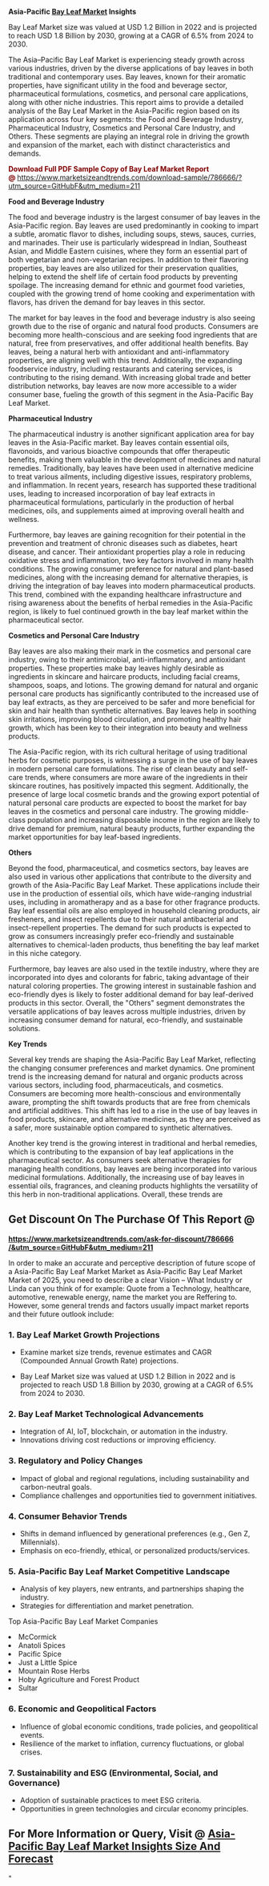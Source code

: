 <p><strong>Asia-Pacific&nbsp;<a href=""https://www.marketsizeandtrends.com/download-sample/786666/&amp;utm_source=GitHubF&amp;utm_medium=211"">Bay Leaf Market</a> Insights</strong></p><p>Bay Leaf Market size was valued at USD 1.2 Billion in 2022 and is projected to reach USD 1.8 Billion by 2030, growing at a CAGR of 6.5% from 2024 to 2030.</p><p><p>The Asia–Pacific Bay Leaf Market is experiencing steady growth across various industries, driven by the diverse applications of bay leaves in both traditional and contemporary uses. Bay leaves, known for their aromatic properties, have significant utility in the food and beverage sector, pharmaceutical formulations, cosmetics, and personal care applications, along with other niche industries. This report aims to provide a detailed analysis of the Bay Leaf Market in the Asia-Pacific region based on its application across four key segments: the Food and Beverage Industry, Pharmaceutical Industry, Cosmetics and Personal Care Industry, and Others. These segments are playing an integral role in driving the growth and expansion of the market, each with distinct characteristics and demands. <p><strong><span style="color: #800000;">Download Full PDF Sample Copy of Bay Leaf Market Report @</span>&nbsp;</strong><a href="https://www.marketsizeandtrends.com/download-sample/786666/?utm_source=GitHubF&amp;utm_medium=211" target="_blank">https://www.marketsizeandtrends.com/download-sample/786666/?utm_source=GitHubF&amp;utm_medium=211</a></p></p><p><strong>Food and Beverage Industry</strong></p><p>The food and beverage industry is the largest consumer of bay leaves in the Asia-Pacific region. Bay leaves are used predominantly in cooking to impart a subtle, aromatic flavor to dishes, including soups, stews, sauces, curries, and marinades. Their use is particularly widespread in Indian, Southeast Asian, and Middle Eastern cuisines, where they form an essential part of both vegetarian and non-vegetarian recipes. In addition to their flavoring properties, bay leaves are also utilized for their preservation qualities, helping to extend the shelf life of certain food products by preventing spoilage. The increasing demand for ethnic and gourmet food varieties, coupled with the growing trend of home cooking and experimentation with flavors, has driven the demand for bay leaves in this sector.<p>The market for bay leaves in the food and beverage industry is also seeing growth due to the rise of organic and natural food products. Consumers are becoming more health-conscious and are seeking food ingredients that are natural, free from preservatives, and offer additional health benefits. Bay leaves, being a natural herb with antioxidant and anti-inflammatory properties, are aligning well with this trend. Additionally, the expanding foodservice industry, including restaurants and catering services, is contributing to the rising demand. With increasing global trade and better distribution networks, bay leaves are now more accessible to a wider consumer base, fueling the growth of this segment in the Asia-Pacific Bay Leaf Market.</p><p><strong>Pharmaceutical Industry</strong></p><p>The pharmaceutical industry is another significant application area for bay leaves in the Asia-Pacific market. Bay leaves contain essential oils, flavonoids, and various bioactive compounds that offer therapeutic benefits, making them valuable in the development of medicines and natural remedies. Traditionally, bay leaves have been used in alternative medicine to treat various ailments, including digestive issues, respiratory problems, and inflammation. In recent years, research has supported these traditional uses, leading to increased incorporation of bay leaf extracts in pharmaceutical formulations, particularly in the production of herbal medicines, oils, and supplements aimed at improving overall health and wellness.<p>Furthermore, bay leaves are gaining recognition for their potential in the prevention and treatment of chronic diseases such as diabetes, heart disease, and cancer. Their antioxidant properties play a role in reducing oxidative stress and inflammation, two key factors involved in many health conditions. The growing consumer preference for natural and plant-based medicines, along with the increasing demand for alternative therapies, is driving the integration of bay leaves into modern pharmaceutical products. This trend, combined with the expanding healthcare infrastructure and rising awareness about the benefits of herbal remedies in the Asia-Pacific region, is likely to fuel continued growth in the bay leaf market within the pharmaceutical sector.</p><p><strong>Cosmetics and Personal Care Industry</strong></p><p>Bay leaves are also making their mark in the cosmetics and personal care industry, owing to their antimicrobial, anti-inflammatory, and antioxidant properties. These properties make bay leaves highly desirable as ingredients in skincare and haircare products, including facial creams, shampoos, soaps, and lotions. The growing demand for natural and organic personal care products has significantly contributed to the increased use of bay leaf extracts, as they are perceived to be safer and more beneficial for skin and hair health than synthetic alternatives. Bay leaves help in soothing skin irritations, improving blood circulation, and promoting healthy hair growth, which has been key to their integration into beauty and wellness products.<p>The Asia-Pacific region, with its rich cultural heritage of using traditional herbs for cosmetic purposes, is witnessing a surge in the use of bay leaves in modern personal care formulations. The rise of clean beauty and self-care trends, where consumers are more aware of the ingredients in their skincare routines, has positively impacted this segment. Additionally, the presence of large local cosmetic brands and the growing export potential of natural personal care products are expected to boost the market for bay leaves in the cosmetics and personal care industry. The growing middle-class population and increasing disposable income in the region are likely to drive demand for premium, natural beauty products, further expanding the market opportunities for bay leaf-based ingredients.</p><p><strong>Others</strong></p><p>Beyond the food, pharmaceutical, and cosmetics sectors, bay leaves are also used in various other applications that contribute to the diversity and growth of the Asia-Pacific Bay Leaf Market. These applications include their use in the production of essential oils, which have wide-ranging industrial uses, including in aromatherapy and as a base for other fragrance products. Bay leaf essential oils are also employed in household cleaning products, air fresheners, and insect repellents due to their natural antibacterial and insect-repellent properties. The demand for such products is expected to grow as consumers increasingly prefer eco-friendly and sustainable alternatives to chemical-laden products, thus benefiting the bay leaf market in this niche category.<p>Furthermore, bay leaves are also used in the textile industry, where they are incorporated into dyes and colorants for fabric, taking advantage of their natural coloring properties. The growing interest in sustainable fashion and eco-friendly dyes is likely to foster additional demand for bay leaf-derived products in this sector. Overall, the "Others" segment demonstrates the versatile applications of bay leaves across multiple industries, driven by increasing consumer demand for natural, eco-friendly, and sustainable solutions.</p><p><strong>Key Trends</strong></p><p>Several key trends are shaping the Asia-Pacific Bay Leaf Market, reflecting the changing consumer preferences and market dynamics. One prominent trend is the increasing demand for natural and organic products across various sectors, including food, pharmaceuticals, and cosmetics. Consumers are becoming more health-conscious and environmentally aware, prompting the shift towards products that are free from chemicals and artificial additives. This shift has led to a rise in the use of bay leaves in food products, skincare, and alternative medicines, as they are perceived as a safer, more sustainable option compared to synthetic alternatives.</p><p>Another key trend is the growing interest in traditional and herbal remedies, which is contributing to the expansion of bay leaf applications in the pharmaceutical sector. As consumers seek alternative therapies for managing health conditions, bay leaves are being incorporated into various medicinal formulations. Additionally, the increasing use of bay leaves in essential oils, fragrances, and cleaning products highlights the versatility of this herb in non-traditional applications. Overall, these trends are</p><h2><strong>Get Discount On The Purchase Of This Report @&nbsp;</strong></h2><p><strong><a href=""https://www.marketsizeandtrends.com/ask-for-discount/786666/&amp;utm_source=GitHubF&amp;utm_medium=211"" target=""_blank"">https://www.marketsizeandtrends.com/ask-for-discount/786666<br />/&amp;utm_source=GitHubF&amp;utm_medium=211</a></strong></p><p>In order to make an accurate and perceptive description of future scope of a Asia-Pacific&nbsp;Bay Leaf Market Market as Asia-Pacific&nbsp;Bay Leaf Market Market of 2025, you need to describe a clear Vision &ndash; What Industry or Linda can you think of for example: Quote from a Technology, healthcare, automotive, renewable energy, name the market you are Reffering to. However, some general trends and factors usually impact market reports and their future outlook include:</p><h3>1.&nbsp;<strong>Bay Leaf Market Growth Projections</strong></h3><ul><li>Examine market size trends, revenue estimates and CAGR (Compounded Annual Growth Rate) projections.</li><li><p>Bay Leaf Market size was valued at USD 1.2 Billion in 2022 and is projected to reach USD 1.8 Billion by 2030, growing at a CAGR of 6.5% from 2024 to 2030.</p></li></ul><h3>2.&nbsp;<strong>Bay Leaf Market Technological Advancements</strong></h3><ul><li>Integration of AI, IoT, blockchain, or automation in the industry.</li><li>Innovations driving cost reductions or improving efficiency.</li></ul><h3>3.&nbsp;<strong>Regulatory and Policy Changes</strong></h3><ul><li>Impact of global and regional regulations, including sustainability and carbon-neutral goals.</li><li>Compliance challenges and opportunities tied to government initiatives.</li></ul><h3>4.&nbsp;<strong>Consumer Behavior Trends</strong></h3><ul><li>Shifts in demand influenced by generational preferences (e.g., Gen Z, Millennials).</li><li>Emphasis on eco-friendly, ethical, or personalized products/services.</li></ul><h3>5.&nbsp;<strong>Asia-Pacific Bay Leaf Market Competitive Landscape</strong></h3><ul><li>Analysis of key players, new entrants, and partnerships shaping the industry.</li><li>Strategies for differentiation and market penetration.</li></ul><p data-pm-slice=""1 1 []"">Top Asia-Pacific Bay Leaf Market Companies</p><div data-test-id=""""><p><li>McCormick</li><li> Anatoli Spices</li><li> Pacific Spice</li><li> Just a Little Spice</li><li> Mountain Rose Herbs</li><li> Hoby Agriculture and Forest Product</li><li> Sultar</li></p></div><h3>6.&nbsp;<strong>Economic and Geopolitical Factors</strong></h3><ul><li>Influence of global economic conditions, trade policies, and geopolitical events.</li><li>Resilience of the market to inflation, currency fluctuations, or global crises.</li></ul><h3>7.&nbsp;<strong>Sustainability and ESG (Environmental, Social, and Governance)</strong></h3><ul><li>Adoption of sustainable practices to meet ESG criteria.</li><li>Opportunities in green technologies and circular economy principles.</li></ul><h2><strong>For More Information or Query, Visit @&nbsp;</strong><a href=""https://www.verifiedmarketreports.com/product/bay-leaf-market/"" target=""_blank"">Asia-Pacific Bay Leaf Market Insights Size And Forecast</a></h2>"
